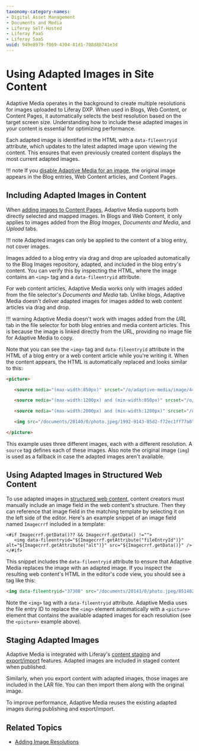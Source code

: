 ```yaml
---
taxonomy-category-names:
- Digital Asset Management
- Documents and Media
- Liferay Self-Hosted
- Liferay PaaS
- Liferay SaaS
uuid: 949e8979-f069-4304-81d1-708d8b741e3d
---
```


# Using Adapted Images in Site Content

Adaptive Media operates in the background to create multiple resolutions for images uploaded to Liferay DXP. When used in Blogs, Web Content, or Content Pages, it automatically selects the best resolution based on the target screen size. Understanding how to include these adapted images in your content is essential for optimizing performance.

Each adapted image is identified in the HTML with a `data-fileentryid` attribute, which updates to the latest adapted image upon viewing the content. This ensures that even previously created content displays the most current adapted images.

!!! note
    If you [disable Adaptive Media for an image](./managing-image-resolutions.md), the original image appears in the Blog entries, Web Content articles, and Content Pages.

## Including Adapted Images in Content

When [adding images to Content Pages](../../../../site-building/creating-pages/page-fragments-and-widgets/using-fragments/configuring-fragments/fragment-sub-elements-reference.md#image-source-settings), Adaptive Media supports both directly selected and mapped images. In Blogs and Web Content, it only applies to images added from the *Blog Images*, *Documents and Media*, and *Upload* tabs.

!!! note
    Adapted images can only be applied to the content of a blog entry, not cover images.

Images added to a blog entry via drag and drop are uploaded automatically to the Blog Images repository, adapted, and included in the blog entry's content. You can verify this by inspecting the HTML, where the image contains an `<img>` tag and a `data-fileentryid` attribute.

For web content articles, Adaptive Media works only with images added from the file selector's *Documents and Media* tab. Unlike blogs, Adaptive Media doesn't deliver adapted images for images added to web content articles via drag and drop.

!!! warning
    Adaptive Media doesn't work with images added from the *URL* tab in the file selector for both blog entries and media content articles. This is because the image is linked directly from the URL, providing no image file for Adaptive Media to copy.

Note that you can see the `<img>` tag and `data-fileentryid` attribute in the HTML of a blog entry or a web content article while you're writing it. When the content appears, the HTML is automatically replaced and looks similar to this:

```html
<picture>

   <source media="(max-width:850px)" srcset="/o/adaptive-media/image/44147/med/photo.jpeg">

   <source media="(max-width:1200px) and (min-width:850px)" srcset="/o/adaptive-media/image/44147/hd/photo.jpeg">

   <source media="(max-width:2000px) and (min-width:1200px)" srcset="/o/adaptive-media/image/44147/ultra-hd/photo.jpeg">

   <img src="/documents/20140/0/photo.jpeg/1992-9143-85d2-f72ec1ff77a0">

</picture>
```

This example uses three different images, each with a different resolution. A `source` tag defines each of these images. Also note the original image (`img`) is used as a fallback in case the adapted images aren't available.

## Using Adapted Images in Structured Web Content

To use adapted images in [structured web content](../../../web-content/web-content-structures/creating-structures.md), content creators must manually include an image field in the web content's structure. Then they can reference that image field in the matching template by selecting it on the left side of the editor. Here's an example snippet of an image field named `Imagecrrf` included in a template:

```markup
<#if Imagecrrf.getData()?? && Imagecrrf.getData() !="">
   <img data-fileentryid="${Imagecrrf.getAttribute("fileEntryId")}" alt="${Imagecrrf.getAttribute("alt")}" src="${Imagecrrf.getData()}" />
</#if>
```

This snippet includes the `data-fileentryid` attribute to ensure that Adaptive Media replaces the image with an adapted image. If you inspect the resulting web content's HTML in the editor's code view, you should see a tag like this:

```html
<img data-fileentryid="37308" src="/documents/20143/0/photo.jpeg/85140258-1c9d-89b8-4e45-d79d5e262318?t=1518425" />
```

Note the `<img>` tag with a `data-fileentryid` attribute. Adaptive Media uses the file entry ID to replace the `<img>` element automatically with a `<picture>` element that contains the available adapted images for each resolution (see the `<picture>` example above).

## Staging Adapted Images

Adaptive Media is integrated with Liferay's [content staging](../../../../content-authoring-and-management.md) and [export/import](../../../../site-building/sites/exporting-importing-site-pages-and-content.md) features. Adapted images are included in staged content when published.

Similarly, when you export content with adapted images, those images are included in the LAR file. You can then import them along with the original image.

To improve performance, Adaptive Media reuses the existing adapted images during publishing and export/import.

## Related Topics

- [Adding Image Resolutions](./adding-image-resolutions.md)
